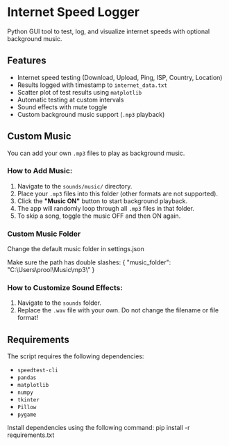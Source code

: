 # Internet Speed Logger

Python GUI tool to test, log, and visualize internet speeds with optional background music.

## Features

- Internet speed testing (Download, Upload, Ping, ISP, Country, Location)
- Results logged with timestamp to `internet_data.txt`
- Scatter plot of test results using `matplotlib`
- Automatic testing at custom intervals
- Sound effects with mute toggle
- Custom background music support (`.mp3` playback)

## Custom Music

You can add your own `.mp3` files to play as background music.

### How to Add Music:

1. Navigate to the `sounds/music/` directory.
2. Place your `.mp3` files into this folder (other formats are not supported).
3. Click the **"Music ON"** button to start background playback.
4. The app will randomly loop through all `.mp3` files in that folder.
5. To skip a song, toggle the music OFF and then ON again.

### Custom Music Folder

Change the default music folder in settings.json

Make sure the path has double slashes:
{
  "music_folder": "C:\\Users\\prool\\Music\\mp3\\"
}

### How to Customize Sound Effects:

1. Navigate to the `sounds` folder.
2. Replace the `.wav` file with your own. Do not change the filename or file format!


## Requirements

The script requires the following dependencies:
- `speedtest-cli`
- `pandas`
- `matplotlib`
- `numpy`
- `tkinter`
- `Pillow`
- `pygame`

Install dependencies using the following command:
pip install -r requirements.txt
